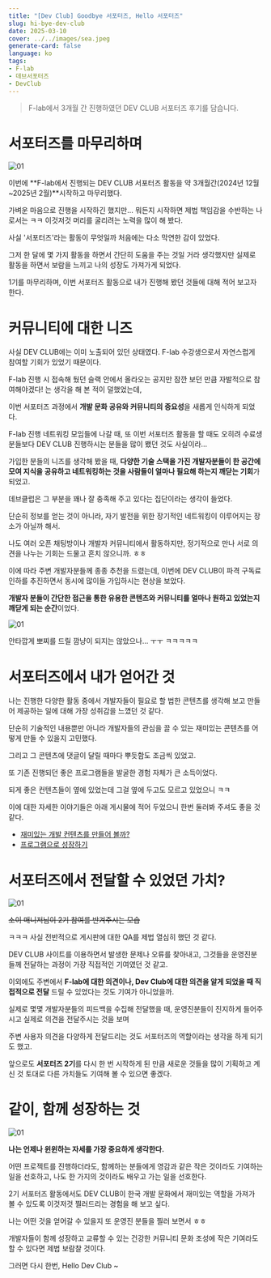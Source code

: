 ```yaml
---
title: "[Dev Club] Goodbye 서포터즈, Hello 서포터즈"
slug: hi-bye-dev-club
date: 2025-03-10
cover: ../../images/sea.jpeg
generate-card: false
language: ko
tags:
- F-lab
- 데브서포터즈
- DevClub
---
```


> F-lab에서 3개월 간 진행하였던 DEV CLUB 서포터즈 후기를 담습니다.


# 서포터즈를 마무리하며 

![01](./img/img_2.png)


이번에 **F-lab에서 진행되는 DEV CLUB 서포터즈 활동을 약 3개월간(2024년 12월~2025년 2월)**시작하고 마무리했다.

가벼운 마음으로 진행을 시작하긴 했지만... 뭐든지 시작하면 제법 책임감을 수반하는 나로서는 ㅋㅋ 이것저것 머리를 굴리려는 노력을 많이 해 봤다.

사실 '서포터즈'라는 활동이 무엇일까 처음에는 다소 막연한 감이 있었다.

그저 한 달에 몇 가지 활동을 하면서 간단히 도움을 주는 것일 거라 생각했지만 실제로 활동을 하면서 보람을 느끼고 나의 성장도 가져가게 되었다.

1기를 마무리하며, 이번 서포터즈 활동으로 내가 진행해 봤던 것들에 대해 적어 보고자 한다.

# 커뮤니티에 대한 니즈

사실 DEV CLUB에는 이미 노출되어 있던 상태였다. F-lab 수강생으로서 자연스럽게 참여할 기회가 있었기 때문이다.

F-lab 진행 시 접속해 뒀던 슬랙 안에서 올라오는 공지만 잠깐 보던 만큼 자발적으로 참여해야겠다! 는 생각을 해 본 적이 덜했었는데, 

이번 서포터즈 과정에서 **개발 문화 공유와 커뮤니티의 중요성**을 새롭게 인식하게 되었다.

F-lab 진행 네트워킹 모임들에 나갈 때, 또 이번 서포터즈 활동을 할 때도 오히려 수료생분들보다 DEV CLUB 진행하시는 분들을 많이 뵀던 것도 사실이라…

가입한 분들의 니즈를 생각해 봤을 때, **다양한 기술 스택을 가진 개발자분들이 한 공간에 모여 지식을 공유하고 네트워킹하는 것을 사람들이 얼마나 필요해 하는지 깨닫는 기회**가 되었고. 

데브클럽은 그 부분을 꽤나 잘 충족해 주고 있다는 집단이라는 생각이 들었다.

단순히 정보를 얻는 것이 아니라, 자기 발전을 위한 장기적인 네트워킹이 이루어지는 장소가 아닐까 해서.

나도 여러 오픈 채팅방이나 개발자 커뮤니티에서 활동하지만, 정기적으로 만나 서로 의견을 나누는 기회는 드물고 흔치 않으니까. ㅎㅎ

이에 따라 주변 개발자분들께 종종 추천을 드렸는데, 이번에 DEV CLUB이 파격 구독료 인하를 추진하면서 동시에 많이들 가입하시는 현상을 보았다. 

**개발자 분들이 간단한 접근을 통한 유용한 콘텐츠와 커뮤니티를 얼마나 원하고 있었는지 깨닫게 되는 순간**이었다.

![01](./img/img.jpg)

안타깝게 뽀찌를 드릴 깜냥이 되지는 않았으나... ㅜㅜ ㅋㅋㅋㅋㅋ

# 서포터즈에서 내가 얻어간 것

나는 진행한 다양한 활동 중에서 개발자들이 필요로 할 법한 콘텐츠를 생각해 보고 만들어 제공하는 일에 대해 가장 성취감을 느꼈던 것 같다. 

단순히 기술적인 내용뿐만 아니라 개발자들의 관심을 끌 수 있는 재미있는 콘텐츠를 어떻게 만들 수 있을지 고민했다. 

그리고 그 콘텐츠에 댓글이 달릴 때마다 뿌듯함도 조금씩 있었고.

또 기존 진행되던 좋은 프로그램들을 발굴한 경험 자체가 큰 소득이었다.

되게 좋은 컨텐츠들이 옆에 있었는데 그걸 옆에 두고도 모르고 있었으니 ㅋㅋ

이에 대한 자세한 이야기들은 아래 게시물에 적어 두었으니 한번 둘러봐 주셔도 좋을 것 같다.

- [재미있는 개발 컨텐츠를 만들어 볼까?](./funny-dev-content)
- [프로그램으로 성장하기](./dev-club-programs)


# 서포터즈에서 전달할 수 있었던 가치?

![01](./img/img_1.png)

~~소이 매니저님이 2기 참여를 반겨주시는 모습~~

ㅋㅋㅋ 사실 전반적으로 게시판에 대한 QA를 제법 열심히 했던 것 같다. 

DEV CLUB 사이트를 이용하면서 발생한 문제나 오류를 찾아내고, 그것들을 운영진분들께 전달하는 과정이 가장 직접적인 기여였던 것 같고.

이외에도 주변에서 **F-lab에 대한 의견이나, Dev Club에 대한 의견을 알게 되었을 때 직접적으로 전달** 드릴 수 있었다는 것도 기여가 아니었을까.

실제로 몇몇 개발자분들의 피드백을 수집해 전달했을 때, 운영진분들이 진지하게 들어주시고 실제로 의견을 전달주시는 것을 보며 

주변 사용자 의견을 다양하게 전달드리는 것도 서포터즈의 역할이라는 생각을 하게 되기도 했고. 

앞으로도 **서포터즈 2기**를 다시 한 번 시작하게 된 만큼 새로운 것들을 많이 기획하고 계신 것 토대로 다른 가치들도 기여해 볼 수 있으면 좋겠다.



# 같이, 함께 성장하는 것

![01](./img/img_3.png)

**나는 언제나 윈윈하는 자세를 가장 중요하게 생각한다.**

어떤 프로젝트를 진행하더라도, 함께하는 분들에게 영감과 같은 작은 것이라도 기여하는 일을 선호하고, 나도 한 가지의 것이라도 배우고 가는 일을 선호한다.

2기 서포터즈 활동에서도 DEV CLUB이 한국 개발 문화에서 재미있는 역할을 가져가 볼 수 있도록 이것저것 찔러드리는 경험을 해 보고 싶다.

나는 어떤 것을 얻어갈 수 있을지 또 운영진 분들을 찔러 보면서 ㅎㅎ

개발자들이 함께 성장하고 교류할 수 있는 건강한 커뮤니티 문화 조성에 작은 기여라도 할 수 있다면 제법 보람찰 것이다.

그러면 다시 한번, Hello Dev Club ~